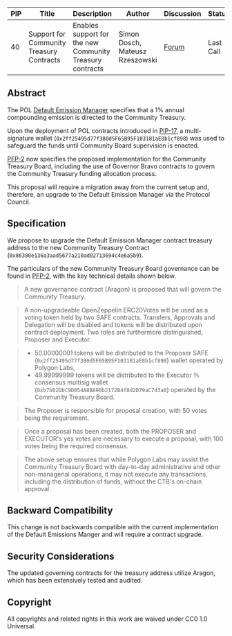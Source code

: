 | PIP | Title          | Description                | Author                        | Discussion | Status | Type                                     | Date                  |
|-----|----------------|----------------------------|-------------------------------|------------|--------|------------------------------------------|-----------------------|
| 40  | Support for Community Treasury Contracts | Enables support for the new Community Treasury contracts | Simon Dosch, Mateusz Rzeszowski | [Forum](https://forum.polygon.technology/t/pip-40-support-for-community-treasury-contracts/17641) | Last Call | Contracts | 2024-06-24

## Abstract

The POL [Default Emission Manager](https://github.com/maticnetwork/Polygon-Improvement-Proposals/blob/main/PIPs/PIP-17.md#:~:text=%3B%0A%0A///%20%40title-,Default%20Emission%20Manager,-///%20%40author%20Polygon%20Labs) specifies that a 1% annual compounding emission is directed to the Community Treasury.

Upon the deployment of POL contracts introduced in [PIP-17](https://github.com/maticnetwork/Polygon-Improvement-Proposals/blob/main/PIPs/PIP-17.md), a multi-signature wallet (`0x2ff25495d77f380d5F65B95F103181aE8b1cf898`) was used to safeguard the funds until Community Board supervision is enacted.

[PFP-2](https://github.com/0xPolygon/Polygon-Funding-Proposals/blob/main/PFPs/PFP-02.md) now specifies the proposed implementation for the Community Treasury Board, including the use of Governor Bravo contracts to govern the Community Treasury funding allocation process.

This proposal will require a migration away from the current setup and, therefore, an upgrade to the Default Emission Manager via the Protocol Council.

## Specification

We propose to upgrade the Default Emission Manager contract treasury address to the new Community Treasury Contract (`0x86380e136a3aad5677a210ad02713694c4e6a5b9`).

The particulars of the new Community Treasury Board governance can be found in [PFP-2](https://github.com/0xPolygon/Polygon-Funding-Proposals/blob/main/PFPs/PFP-02.md), with the key technical details shown below.


>A new governance contract (Aragon) is proposed that will govern the Community Treasury.

>A non-upgradeable OpenZeppelin ERC20Votes will be used as a voting token held by two SAFE contracts. Transfers, Approvals and Delegation will be disabled and tokens will be distributed upon contract deployment. Two roles are furthermore distinguished, Proposer and Executor.

>* 50.00000001 tokens will be distributed to the Proposer SAFE (`0x2ff25495d77f380d5F65B95F103181aE8b1cf898`) wallet operated by Polygon Labs,
>* 49.99999999 tokens will be distributed to the Executor ⅗ consensus multisig wallet (`0xb7b02DbC9D054A8BA90b2172B4f8d2D79aC7d3a0`) operated by the Community Treasury Board.

>The Proposer is responsible for proposal creation, with 50 votes being the requirement.

>Once a proposal has been created, both the PROPOSER and EXECUTOR's yes votes are necessary to execute a proposal, with 100 votes being the required consensus.

>The above setup ensures that while Polygon Labs may assist the Community Treasury Board with day-to-day administrative and other non-managerial operations, it may not execute any transactions, including the distribution of funds, without the CTB's on-chain approval.

## Backward Compatibility

This change is not backwards compatible with the current implementation of the Default Emissions Manger and will require a contract upgrade.

## Security Considerations

The updated governing contracts for the treasury address utilize Aragon, which has been extensively tested and audited.

## Copyright

All copyrights and related rights in this work are waived under CC0 1.0 Universal.
